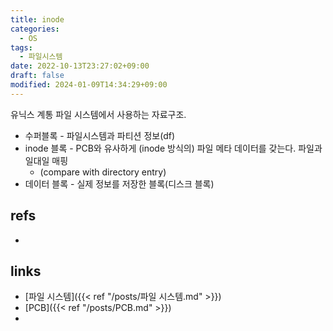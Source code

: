 ```yaml
---
title: inode
categories:
  - OS
tags:
  - 파일시스템
date: 2022-10-13T23:27:02+09:00
draft: false
modified: 2024-01-09T14:34:29+09:00
---
```

유닉스 계통 파일 시스템에서 사용하는 자료구조. 

- 수퍼블록 - 파일시스템과 파티션 정보(df)
- inode 블록 - PCB와 유사하게 (inode 방식의) 파일 메타 데이터를 갖는다. 파일과 일대일 매핑
	- (compare with directory entry)
- 데이터 블록 - 실제 정보를 저장한 블록(디스크 블록)


## refs
- 


## links
- [파일 시스템]({{< ref "/posts/파일 시스템.md" >}})
- [PCB]({{< ref "/posts/PCB.md" >}})
- 
